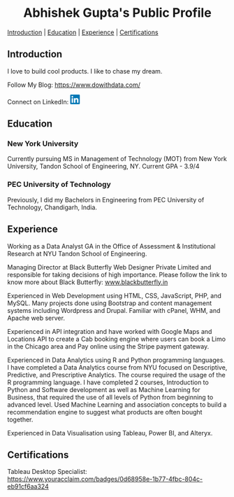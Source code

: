 <h1 align="center">Abhishek Gupta's Public Profile</h1>

<a href="#introduction">Introduction</a> | <a href="#education">Education</a> | <a href="#experience">Experience</a> | <a href="#certifications">Certifications</a>

<h2 id="introduction">Introduction</h2>

I love to build cool products. I like to chase my dream.

Follow My Blog: https://www.dowithdata.com/

Connect on LinkedIn: <a href="https://www.linkedin.com/in/abhishek-gupta-nyu/">
  <img alt="Abhishek's LinkedIN" width="22px" src="https://raw.githubusercontent.com/abhishek-gupta-nyu/profile/main/images/linkedin.svg" />
</a>

<h2 id="education">Education</h2>

<h3>New York University</h3>
<!-- img alt="NYU Logo" width="100px" src="https://raw.githubusercontent.com/abhishek-gupta-nyu/profile/main/images/nyu-logo.png" / -->
Currently pursuing MS in Management of Technology (MOT) from New York University, Tandon School of Engineering, NY. Current GPA - 3.9/4

<h3>PEC University of Technology</h3>
<!-- img alt="PEC Logo" width="100px" src="https://raw.githubusercontent.com/abhishek-gupta-nyu/profile/main/images/pec-logo.png" / -->
Previously, I did my Bachelors in Engineering from PEC University of Technology, Chandigarh, India.

<br/>

<h2 id="experience">Experience</h2>

Working as a Data Analyst GA in the Office of Assessment & Institutional Research at NYU Tandon School of Engineering.

Managing Director at Black Butterfly Web Designer Private Limited and responsible for taking decisions of high importance. Please follow the link to know more about Black Butterfly: www.blackbutterfly.in

Experienced in Web Development using HTML, CSS, JavaScript, PHP, and MySQL. Many projects done using Bootstrap and content management systems including Wordpress and Drupal. Familiar with cPanel, WHM, and Apache web server.

Experienced in API integration and have worked with Google Maps and Locations API to create a Cab booking engine where users can book a Limo in the Chicago area and Pay online using the Stripe payment gateway.

Experienced in Data Analytics using R and Python programming languages. I have completed a Data Analytics course from NYU focused on Descriptive, Predictive, and Prescriptive Analytics. The course required the usage of the R programming language. I have completed 2 courses, Introduction to Python and Software development as well as Machine Learning for Business, that required the use of all levels of Python from beginning to advanced level. Used Machine Learning and association concepts to build a recommendation engine to suggest what products are often bought together.

Experienced in Data Visualisation using Tableau, Power BI, and Alteryx.

<h2 id="certifications">Certifications</h2>

Tableau Desktop Specialist: https://www.youracclaim.com/badges/0d68958e-1b77-4fbc-804c-eb91cf6aa324 
